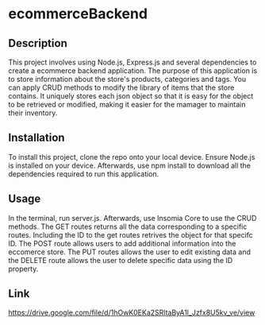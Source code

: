 # ecommerceBackend

## Description

This project involves using Node.js, Express.js and several dependencies to create a ecommerce backend application. The purpose of this application is to store information about the store's products, categories and tags. You can apply CRUD methods to modify the library of items that the store contains. It uniquely stores each json object so that it is easy for the object to be retrieved or modified, making it easier for the mamager to maintain their inventory. 

## Installation

To install this project, clone the repo onto your local device. Ensure Node.js is installed on your device. Afterwards, use npm install to download all the dependencies required to run this application.

## Usage
In the terminal, run server.js. Afterwards, use Insomia Core to use the CRUD methods. The GET routes returns all the data  corresponding to a specific routes. Including the ID to the get routes retrives the object for that specifc ID. The POST route allows users to add additional information into the eccomerce store. The PUT routes allows the user to edit existing data and the DELETE route allows the user to delete specific data using the ID property. 

## Link
https://drive.google.com/file/d/1hOwK0EKa2SRltaByA1l_Jzfx8U5kv_ve/view
